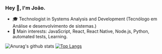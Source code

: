 ### Hey 👋, I'm João.

- :mortar_board: Technologist in Systems Analysis and Development (Tecnólogo em Análise e desenvolvimento de sistemas.)
- 💙 Main interests: JavaScript, React, React Native, Node.js, Python, automated tests, Learning.

![Anurag's github stats](https://github-readme-stats.vercel.app/api?username=Joaoo1&count_private=true&show_icons=true&theme=midnight-purple&hide=issues)
[![Top Langs](https://github-readme-stats.vercel.app/api/top-langs/?username=Joaoo1&layout=compact&theme=midnight-purple&langs_count=8)](https://github.com/anuraghazra/github-readme-stats)

